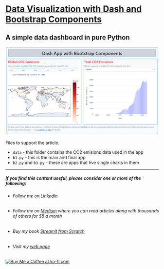 # [Data Visualization with Dash and Bootstrap Components]()

## A simple data dashboard in pure Python
![app screenshot](https://github.com/DataVizandAI/public_code/blob/main/dash-bootstrap/images/app-screenshot.png?raw=true)

Files to support the article.

- ``data`` - this folder contains the CO2 emisions data used in the app
- ``b1.py`` - this is the main and final app
- ``b2.py`` and ``b3.py`` - these are apps that hve single charts in them


---
##### If you find this content useful, please consider one or more of the following:

-  ###### Follow me on  [LinkedIn](linkedin.com/in/alan-jones-032699100) 
-  ###### Follow me on  [Medium](https://medium.com/@alan-jones) where you can read articles along with thousands of others for $5 a month  
-  ###### Buy my book [ _Streamit from Scratch_](https://alanjones2.github.io/streamlitfromscratch/)
-  ###### Visit my [web page](alanjones2.github.io)

<a href='https://ko-fi.com/M4M64THKG' target='_blank'><img height='36' style='border:0px;height:36px;' src='https://storage.ko-fi.com/cdn/kofi2.png?v=3' border='0' alt='Buy Me a Coffee at ko-fi.com' /></a>
